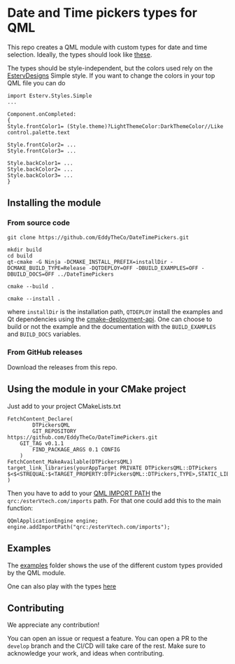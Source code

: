 # Date and Time pickers types for QML 

This repo creates a QML module with custom types for date and  time selection.
Ideally, the types should look like [these](https://mui.com/x/react-date-pickers/date-time-picker/).

The types should be style-independent, but the colors used rely on the [EstervDesigns](https://github.com/EddyTheCo/MyDesigns)
Simple style. 
If you want to change the colors in your top QML file you can do
```
import Esterv.Styles.Simple
...

Component.onCompleted:
{
Style.frontColor1= (Style.theme)?LightThemeColor:DarkThemeColor//Like control.palette.text

Style.frontColor2= ... 
Style.frontColor3= ... 

Style.backColor1= ... 
Style.backColor2= ... 
Style.backColor3= ... 
}

``` 

## Installing the module 

### From source code
```
git clone https://github.com/EddyTheCo/DateTimePickers.git 

mkdir build
cd build
qt-cmake -G Ninja -DCMAKE_INSTALL_PREFIX=installDir -DCMAKE_BUILD_TYPE=Release -DQTDEPLOY=OFF -DBUILD_EXAMPLES=OFF -DBUILD_DOCS=OFF ../DateTimePickers

cmake --build . 

cmake --install . 
```
where `installDir` is the installation path, `QTDEPLOY` install the examples and Qt dependencies using the  [cmake-deployment-api](https://www.qt.io/blog/cmake-deployment-api).
One can choose to build or not the example and the documentation with the `BUILD_EXAMPLES` and `BUILD_DOCS` variables.


### From GitHub releases
Download the releases from this repo. 

## Using the module in your CMake project 

Just add to your project CMakeLists.txt

```
FetchContent_Declare(
        DTPickersQML
        GIT_REPOSITORY https://github.com/EddyTheCo/DateTimePickers.git
	GIT_TAG v0.1.1 
        FIND_PACKAGE_ARGS 0.1 CONFIG
    )
FetchContent_MakeAvailable(DTPickersQML)
target_link_libraries(yourAppTarget PRIVATE DTPickersQML::DTPickers 
$<$<STREQUAL:$<TARGET_PROPERTY:DTPickersQML::DTPickers,TYPE>,STATIC_LIBRARY>:DTPickersQML::DTPickersplugin>
)
```

Then you have to add to your [QML IMPORT PATH](https://doc.qt.io/qt-6/qtqml-syntax-imports.html) the `qrc:/esterVtech.com/imports` path.
For that one could add this to the  main function:

```
QQmlApplicationEngine engine;
engine.addImportPath("qrc:/esterVtech.com/imports");
```

## Examples

The [examples](examples) folder shows the use of the different custom types provided by the QML module.

One can also play with the types [here](https://eddytheco.github.io/qmlonline/?example_url=dtpickers)


## Contributing

We appreciate any contribution!


You can open an issue or request a feature.
You can open a PR to the `develop` branch and the CI/CD will take care of the rest.
Make sure to acknowledge your work, and ideas when contributing.

